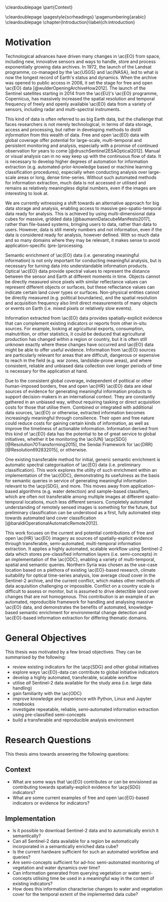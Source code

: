 \cleardoublepage
\part{Context}

\cleardoublepage
\pagestyle{scrheadings}
\pagenumbering{arabic}
\cleardoublepage
\chapter{Introduction}\label{ch:introduction}

# Motivation

Technological advances have driven many changes in \ac{EO} from space, including new, innovative sensors and ways to handle, store and process exponentially growing data archives. In 1972, the launch of the Landsat programme, co-managed by the \ac{USGS} and \ac{NASA}, led to what is now the longest record of Earth's status and dynamics. When the archive was opened to public access in 2008, it set the stage for free and open \ac{EO} data  [@wulderOpeningArchiveHow2012]. The launch of the Sentinel satellites starting in 2014 from the \ac{EU}'s \ac{EO} programme, Copernicus, has massively increased the spatial resolution and temporal frequency of freely and openly available \ac{EO} data from a variety of sensors, including radar and multi-spectral instruments.

This kind of data is often referred to as big Earth data, but the challenge that faces researchers is not merely technological, in terms of data storage, access and processing, but rather in developing methods to distill *information* from this wealth of data. Free and open \ac{EO} data with global coverage offer potential for large-scale, multi-temporal and persistent monitoring and analysis, especially with a promise of continued observation for years to come [@druschSentinel2ESAOptical2012]. Manual or visual analysis can in no way keep up with the continuous flow of data. It is necessary to develop higher degrees of automation for information extraction (e.g. automated-prior-knowledge based or machine learning classification procedures), especially when conducting analysis over large-scale areas or long, dense time-series. Without such automated methods for information extraction, much data is not accessed or utilised and remains as relatively meaningless digital numbers, even if the images are interesting to look at.

We are currently witnessing a shift towards an alternative approach for big data storage and analysis, enabling access to massive geo-spatio-temporal data ready for analysis. This is achieved by using multi-dimensional data cubes for massive, gridded data [@baumannDatacubeManifesto2017], rather than file-based systems, bringing users to data, rather than data to users.  However, data is still merely numbers and not information, even if the data is considered ready for analysis, however defined. With so much data and so many domains where they may be relevant, it makes sense to avoid application-specific (pre-)processing.

Semantic enrichment of \ac{EO} data (i.e. generating meaningful information) is not only important for conducting meaningful analysis, but is necessary for turning data into understandable information products. Optical \ac{EO} data provide spectral values to represent the distance between the sensor and Earth at different moments in time. Objects cannot be directly measured since pixels with similar reflectance values can represent different objects or surfaces, but these reflectance values can indicate certain land cover types or surfaces. Non-physical entities cannot be directly measured (e.g. political boundaries), and the spatial resolution and acquisition frequency also limit direct measurements of many objects or events on Earth (i.e. mixed pixels or relatively slow events).

Information extracted from \ac{EO} data provides spatially-explicit evidence that can complement existing indicators or reports from other in-situ sources. For example, looking at agricultural exports, consumption, malnutrition, or other statistics, it could be deduced that agricultural production has changed within a region or country, but it is often still unknown exactly where these changes have occurred and \ac{EO} data might be able to offer useful evidence. Information from \ac{EO} sources are particularly relevant for areas that are difficult, dangerous or expensive to reach in the field (e.g. war zones, landslide-prone areas), and where consistent, reliable and unbiased data collection over longer periods of time is necessary for the application at hand.

Due to the consistent global coverage, independent of political or other human-imposed borders, free and open \ac{HR} \ac{EO} data are ideal sources of evidence for generating meaningful information products to support decision-makers in an international context. They are constantly gathered in an unbiased way, without requiring tasking or direct acquisition costs for those that utilise them. Combined or integrated with additional data sources, \ac{EO} or otherwise, extracted information becomes increasingly meaningful through consilience. Their open and free nature could reduce costs for gaining certain kinds of information, as well as improve the timeliness of actionable information. Information derived from this kind of \ac{EO} data has the potential to be of great service to global initiatives, whether it be monitoring the \ac{UN} \acp{SDG} [@Resolution70Transforming2015], the Sendai Framework for \ac{DRR} [@Resolution692832015], or otherwise.

One existing transferable method for initial, generic semantic enrichment is automatic spectral categorisation of \ac{EO} data (i.e. preliminary classification). This work explores the utility of such enrichment within an implementation of the \ac{ODC}, demonstrating its usefulness as the basis for semantic queries in service of generating meaningful information relevant to the \acp{SDG}, and more. This moves away from application-based algorithms (e.g. water detection) and sample-based classifiers, which are often not transferable among multiple images at different spatio-temporal locations, much less different sensors. Completely automated understanding of remotely sensed images is something for the future, but preliminary classification can be understood as a first, fully automated step towards automated land cover classification [@baraldiOperationalAutomaticRemote2012].

This work focuses on the current and potential contributions of free and open \ac{HR} \ac{EO} imagery as sources of spatially-explicit evidence through transferable, semi-automated, multi-temporal information extraction. It applies a highly automated, scalable workflow using Sentinel-2 data which stores pre-classified information layers (i.e. semi-concepts) in an implementation of the \ac{ODC}, enabling a variety of multi-temporal, spatial and semantic queries. Northern Syria was chosen as the use-case location based on a plethora of existing \ac{EO}-based research, climate suitability for optical time-series analysis, low average cloud cover in the Sentinel-2 archive, and the current conflict, which makes other methods of data acquisition challenging or impossible. Conflict on a country scale is difficult to assess or monitor, but is assumed to drive detectible land cover changes that are not homogenous. This contribution is an example of an automated, reproducible framework for handling and analysing massive \ac{EO} data, and demonstrates the benefits of automated, knowledge-based semantic enrichment for environmental change detection and \ac{EO}-based information extraction for differing thematic domains.


# General Objectives

This thesis was motivated by a few broad objectives. They can be summarised by the following:

- review existing indicators for the \acp{SDG} and other global initiatives
- explore ways \ac{EO}-data can contribute to global initiative indicators
- develop a highly automated, transferable, scalable workflow
- utilise *all* Sentinel-2 data available for the study area (i.e. large data handling)
- gain familiarity with the \ac{ODC}
- improve knowledge and experience with Python, Linux and Jupyter notebooks
- investigate repeatable, reliable, semi-automated information extraction using pre-classified semi-concepts
- build a transferable and reproducible analysis environment


# Research Questions

This thesis aims towards answering the following questions:

## Context

- What are some ways that \ac{EO} contributes or can be envisioned as contributing towards spatially-explicit evidence for \acp{SDG} indicators?
- What are some current examples of free and open \ac{EO}-based indicators or evidence for indicators?

## Implementation

- Is it possible to download Sentinel-2 data and to automatically enrich it semantically?
- Can all Sentinel-2 data available for a region be automatically incorporated in a semantically enriched data cube?
- Is the current hardware sufficient for such an automated workflow and queries?
- Are semi-concepts sufficient for ad-hoc semi-automated monitoring of vegetation and water dynamics over time?
- Can information generated from querying vegetation or water semi-concepts utilising time be used in a meaningful way in the context of existing indicators?
- How does this information characterise changes to water and vegetation cover for the temporal extent of the implemented data cube?
